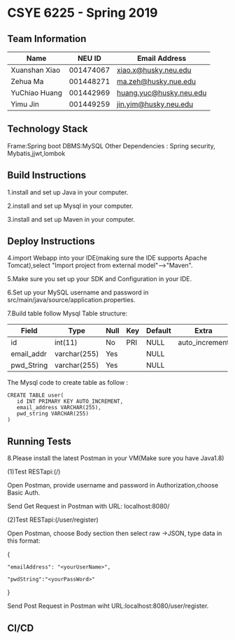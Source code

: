 # CSYE 6225 - Spring 2019

## Team Information

| Name | NEU ID | Email Address |
| --- | --- | --- |
|Xuanshan Xiao |001474067|xiao.x@husky.neu.edu |
|Zehua Ma |001448271 |ma.zeh@husky.nue.edu |
|YuChiao Huang |001442969 |huang.yuc@husky.neu.edu |
|Yimu Jin| 001449259 | jin.yim@husky.neu.edu |

## Technology Stack
Frame:Spring boot
DBMS:MySQL
Other Dependencies : Spring security, Mybatis,jjwt,lombok

## Build Instructions
1.install and set up Java in your computer. 

2.install and set up Mysql in your computer.

3.install and set up Maven in your computer.

## Deploy Instructions
4.import Webapp into your IDE(making sure the IDE supports Apache Tomcat),select "Import project from external model"-->"Maven".

5.Make sure you set up your SDK and Configuration in your IDE.

6.Set up your MySQL username and password in src/main/java/source/application.properties.

7.Build table follow Mysql Table structure: 


|Field         | Type          | Null  | Key | Default  |    Extra     |
|--------------|---------------|-------|-----|----------|--------------|
|id            | int(11)       |   No  |PRI  |  NULL    |auto_increment|
|email_addr    | varchar(255)  |   Yes |     |  NULL    |              |
|pwd_String    | varchar(255)  |   Yes |     |  NULL    |              |
 
 The Mysql code to create table as follow :
 ```
 CREATE TABLE user(
    id INT PRIMARY KEY AUTO_INCREMENT,
    email_address VARCHAR(255),
    pwd_string VARCHAR(255)
)
```

 
## Running Tests
8.Please install the latest Postman in your VM(Make sure you have Java1.8)

(1)Test RESTapi:(/) 

Open Postman, provide username and password in Authorization,choose Basic Auth.

Send Get Request in Postman with URL: localhost:8080/

(2)Test RESTapi:(/user/register)

Open Postman, choose Body section then select raw ->JSON, type data in this format:

{

	"emailAddress": "<yourUserName>",
	
	"pwdString":"<yourPassWord>"
	
}

 Send Post Request in Postman wiht URL:localhost:8080/user/register.
 
## CI/CD
